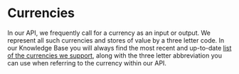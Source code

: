 # Currencies

In our API, we frequently call for a currency as an input or output. We represent all such currencies and stores of value by a three letter code. In our Knowledge Base you will always find the most recent and up-to-date [list of the currencies we support](https://support.bitreserve.org/hc/en-us/articles/202473803), along with the three letter abbreviation you can use when referring to the currency within our API. 

